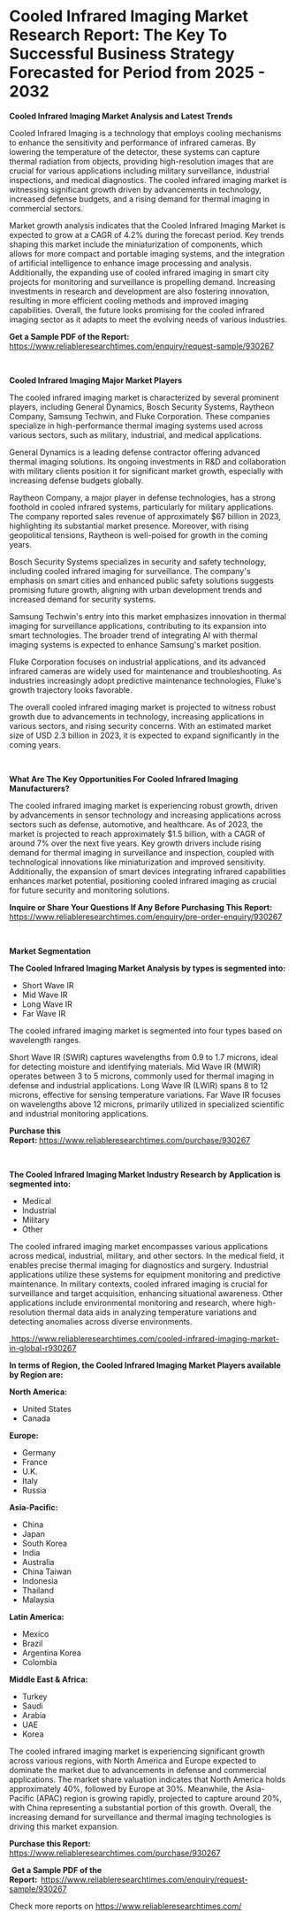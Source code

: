 <p><h1>Cooled Infrared Imaging Market Research Report: The Key To Successful Business Strategy Forecasted for Period from 2025 - 2032</h1></p><p><strong>Cooled Infrared Imaging Market Analysis and Latest Trends</strong></p>
<p><p>Cooled Infrared Imaging is a technology that employs cooling mechanisms to enhance the sensitivity and performance of infrared cameras. By lowering the temperature of the detector, these systems can capture thermal radiation from objects, providing high-resolution images that are crucial for various applications including military surveillance, industrial inspections, and medical diagnostics. The cooled infrared imaging market is witnessing significant growth driven by advancements in technology, increased defense budgets, and a rising demand for thermal imaging in commercial sectors.</p><p>Market growth analysis indicates that the Cooled Infrared Imaging Market is expected to grow at a CAGR of 4.2% during the forecast period. Key trends shaping this market include the miniaturization of components, which allows for more compact and portable imaging systems, and the integration of artificial intelligence to enhance image processing and analysis. Additionally, the expanding use of cooled infrared imaging in smart city projects for monitoring and surveillance is propelling demand. Increasing investments in research and development are also fostering innovation, resulting in more efficient cooling methods and improved imaging capabilities. Overall, the future looks promising for the cooled infrared imaging sector as it adapts to meet the evolving needs of various industries.</p></p>
<p><strong>Get a Sample PDF of the Report:&nbsp;</strong> <a href="https://www.reliableresearchtimes.com/enquiry/request-sample/930267?utm_campaign=3040&utm_medium=2&utm_source=Github&utm_content=ia&utm_term=21032025&utm_id=cooled-infrared-imaging">https://www.reliableresearchtimes.com/enquiry/request-sample/930267</a></p>
<p>&nbsp;</p>
<p><strong>Cooled Infrared Imaging Major Market Players</strong></p>
<p><p>The cooled infrared imaging market is characterized by several prominent players, including General Dynamics, Bosch Security Systems, Raytheon Company, Samsung Techwin, and Fluke Corporation. These companies specialize in high-performance thermal imaging systems used across various sectors, such as military, industrial, and medical applications. </p><p>General Dynamics is a leading defense contractor offering advanced thermal imaging solutions. Its ongoing investments in R&D and collaboration with military clients position it for significant market growth, especially with increasing defense budgets globally. </p><p>Raytheon Company, a major player in defense technologies, has a strong foothold in cooled infrared systems, particularly for military applications. The company reported sales revenue of approximately $67 billion in 2023, highlighting its substantial market presence. Moreover, with rising geopolitical tensions, Raytheon is well-poised for growth in the coming years.</p><p>Bosch Security Systems specializes in security and safety technology, including cooled infrared imaging for surveillance. The company's emphasis on smart cities and enhanced public safety solutions suggests promising future growth, aligning with urban development trends and increased demand for security systems.</p><p>Samsung Techwin's entry into this market emphasizes innovation in thermal imaging for surveillance applications, contributing to its expansion into smart technologies. The broader trend of integrating AI with thermal imaging systems is expected to enhance Samsung's market position.</p><p>Fluke Corporation focuses on industrial applications, and its advanced infrared cameras are widely used for maintenance and troubleshooting. As industries increasingly adopt predictive maintenance technologies, Fluke's growth trajectory looks favorable.</p><p>The overall cooled infrared imaging market is projected to witness robust growth due to advancements in technology, increasing applications in various sectors, and rising security concerns. With an estimated market size of USD 2.3 billion in 2023, it is expected to expand significantly in the coming years.</p></p>
<p>&nbsp;</p>
<p><strong>What Are The Key Opportunities For Cooled Infrared Imaging Manufacturers?</strong></p>
<p><p>The cooled infrared imaging market is experiencing robust growth, driven by advancements in sensor technology and increasing applications across sectors such as defense, automotive, and healthcare. As of 2023, the market is projected to reach approximately $1.5 billion, with a CAGR of around 7% over the next five years. Key growth drivers include rising demand for thermal imaging in surveillance and inspection, coupled with technological innovations like miniaturization and improved sensitivity. Additionally, the expansion of smart devices integrating infrared capabilities enhances market potential, positioning cooled infrared imaging as crucial for future security and monitoring solutions.</p></p>
<p><strong>Inquire or Share Your Questions If Any Before Purchasing This Report:</strong> <a href="https://www.reliableresearchtimes.com/enquiry/pre-order-enquiry/930267?utm_campaign=3040&utm_medium=2&utm_source=Github&utm_content=ia&utm_term=21032025&utm_id=cooled-infrared-imaging">https://www.reliableresearchtimes.com/enquiry/pre-order-enquiry/930267</a></p>
<p>&nbsp;</p>
<p><strong>Market Segmentation</strong></p>
<p><strong>The Cooled Infrared Imaging Market Analysis by types is segmented into:</strong></p>
<p><ul><li>Short Wave IR</li><li>Mid Wave IR</li><li>Long Wave IR</li><li>Far Wave IR</li></ul></p>
<p><p>The cooled infrared imaging market is segmented into four types based on wavelength ranges. </p><p>Short Wave IR (SWIR) captures wavelengths from 0.9 to 1.7 microns, ideal for detecting moisture and identifying materials. Mid Wave IR (MWIR) operates between 3 to 5 microns, commonly used for thermal imaging in defense and industrial applications. Long Wave IR (LWIR) spans 8 to 12 microns, effective for sensing temperature variations. Far Wave IR focuses on wavelengths above 12 microns, primarily utilized in specialized scientific and industrial monitoring applications.</p></p>
<p><strong>Purchase this Report:&nbsp;</strong><a href="https://www.reliableresearchtimes.com/purchase/930267?utm_campaign=3040&utm_medium=2&utm_source=Github&utm_content=ia&utm_term=21032025&utm_id=cooled-infrared-imaging">https://www.reliableresearchtimes.com/purchase/930267</a></p>
<p>&nbsp;</p>
<p><strong>The Cooled Infrared Imaging Market Industry Research by Application is segmented into:</strong></p>
<p><ul><li>Medical</li><li>Industrial</li><li>Military</li><li>Other</li></ul></p>
<p><p>The cooled infrared imaging market encompasses various applications across medical, industrial, military, and other sectors. In the medical field, it enables precise thermal imaging for diagnostics and surgery. Industrial applications utilize these systems for equipment monitoring and predictive maintenance. In military contexts, cooled infrared imaging is crucial for surveillance and target acquisition, enhancing situational awareness. Other applications include environmental monitoring and research, where high-resolution thermal data aids in analyzing temperature variations and detecting anomalies across diverse environments.</p></p>
<p><a href="https://www.reliableresearchtimes.com/cooled-infrared-imaging-market-in-global-r930267?utm_campaign=3040&utm_medium=2&utm_source=Github&utm_content=ia&utm_term=21032025&utm_id=cooled-infrared-imaging">&nbsp;https://www.reliableresearchtimes.com/cooled-infrared-imaging-market-in-global-r930267</a></p>
<p><strong>In terms of Region, the Cooled Infrared Imaging Market Players available by Region are:</strong></p>
<p>
    <p> <strong> North America: </strong>
        <ul>
            <li>United States</li>
            <li>Canada</li>
        </ul>
        </p> 
    <p> <strong> Europe: </strong>
        <ul>
            <li>Germany</li>
            <li>France</li>
            <li>U.K.</li>
            <li>Italy</li>
            <li>Russia</li>
        </ul>
        </p> 
    <p> <strong> Asia-Pacific: </strong>
        <ul>
            <li>China</li>
            <li>Japan</li>
            <li>South Korea</li>
            <li>India</li>
            <li>Australia</li>
            <li>China Taiwan</li>
            <li>Indonesia</li>
            <li>Thailand</li>
            <li>Malaysia</li>
        </ul>
        </p> 
    <p> <strong> Latin America: </strong>
        <ul>
            <li>Mexico</li>
            <li>Brazil</li>
            <li>Argentina Korea</li>
            <li>Colombia</li>
        </ul>
        </p> 
    <p> <strong> Middle East & Africa: </strong>
        <ul>
            <li>Turkey</li>
            <li>Saudi</li>
            <li>Arabia</li>
            <li>UAE</li>
            <li>Korea</li>
        </ul>
    </p>
    </p>
<p><p>The cooled infrared imaging market is experiencing significant growth across various regions, with North America and Europe expected to dominate the market due to advancements in defense and commercial applications. The market share valuation indicates that North America holds approximately 40%, followed by Europe at 30%. Meanwhile, the Asia-Pacific (APAC) region is growing rapidly, projected to capture around 20%, with China representing a substantial portion of this growth. Overall, the increasing demand for surveillance and thermal imaging technologies is driving this market expansion.</p></p>
<p><strong>Purchase this Report: </strong><a href="https://www.reliableresearchtimes.com/purchase/930267?utm_campaign=3040&utm_medium=2&utm_source=Github&utm_content=ia&utm_term=21032025&utm_id=cooled-infrared-imaging">https://www.reliableresearchtimes.com/purchase/930267</a></p>
<p>&nbsp;<strong>Get a Sample PDF of the Report:&nbsp;&nbsp;</strong><a href="https://www.reliableresearchtimes.com/enquiry/request-sample/930267?utm_campaign=3040&utm_medium=2&utm_source=Github&utm_content=ia&utm_term=21032025&utm_id=cooled-infrared-imaging">https://www.reliableresearchtimes.com/enquiry/request-sample/930267</a></p>
<p><strong></strong></p>
<p>Check more reports on <a href="https://www.reliableresearchtimes.com/?utm_campaign=3040&utm_medium=2&utm_source=Github&utm_content=ia&utm_term=21032025&utm_id=cooled-infrared-imaging">https://www.reliableresearchtimes.com/</a></p>